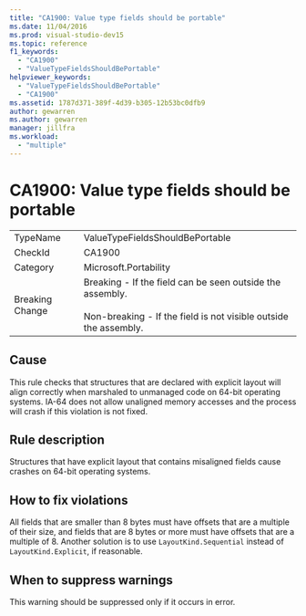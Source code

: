 ```yaml
---
title: "CA1900: Value type fields should be portable"
ms.date: 11/04/2016
ms.prod: visual-studio-dev15
ms.topic: reference
f1_keywords:
  - "CA1900"
  - "ValueTypeFieldsShouldBePortable"
helpviewer_keywords:
  - "ValueTypeFieldsShouldBePortable"
  - "CA1900"
ms.assetid: 1787d371-389f-4d39-b305-12b53bc0dfb9
author: gewarren
ms.author: gewarren
manager: jillfra
ms.workload:
  - "multiple"
---
```

# CA1900: Value type fields should be portable

|||
|-|-|
|TypeName|ValueTypeFieldsShouldBePortable|
|CheckId|CA1900|
|Category|Microsoft.Portability|
|Breaking Change|Breaking - If the field can be seen outside the assembly.<br /><br /> Non-breaking - If the field is not visible outside the assembly.|

## Cause
 This rule checks that structures that are declared with explicit layout will align correctly when marshaled to unmanaged code on 64-bit operating systems. IA-64 does not allow unaligned memory accesses and the process will crash if this violation is not fixed.

## Rule description
 Structures that have explicit layout that contains misaligned fields cause crashes on 64-bit operating systems.

## How to fix violations
 All fields that are smaller than 8 bytes must have offsets that are a multiple of their size, and fields that are 8 bytes or more must have offsets that are a multiple of 8. Another solution is to use `LayoutKind.Sequential` instead of `LayoutKind.Explicit`, if reasonable.

## When to suppress warnings
 This warning should be suppressed only if it occurs in error.